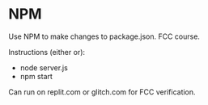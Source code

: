 # NPM

Use NPM to make changes to package.json. FCC course.
  
Instructions (either or):

- node server.js
- npm start
  
Can run on replit.com or glitch.com for FCC verification.
